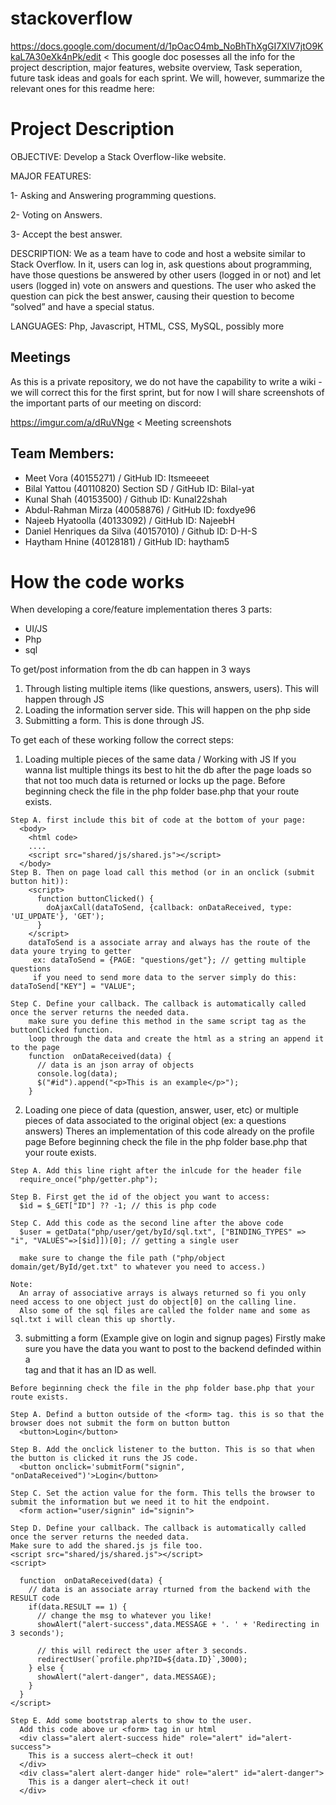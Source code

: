 # stackoverflow
https://docs.google.com/document/d/1pOacO4mb_NoBhThXgGI7XlV7jtO9KkaL7A30eXk4nPk/edit < This google doc posesses all the info for the project description, major features, website overview, Task seperation, future task ideas and goals for each sprint. We will, however, summarize the relevant ones for this readme here:

# Project Description

OBJECTIVE: Develop a Stack Overflow-like website.

MAJOR FEATURES:

1- Asking and Answering programming questions.

2- Voting on Answers.

3- Accept the best answer.

DESCRIPTION: We as a team have to code and host a website similar to Stack Overflow. In it, users can log in, ask questions about programming, have those questions be answered by other users (logged in or not) and let users (logged in) vote on answers and questions. The user who asked the question can pick the best answer, causing their question to become “solved” and have a special status.

LANGUAGES: Php, Javascript, HTML, CSS, MySQL, possibly more

## Meetings
As this is a private repository, we do not have the capability to write a wiki - we will correct this for the first sprint, but for now I will share screenshots of the important parts of our meeting on discord:

https://imgur.com/a/dRuVNge < Meeting screenshots

## Team Members:
- Meet Vora (40155271) / GitHub ID: Itsmeeeet
- Bilal Yattou (40110820) Section SD / GitHub ID: Bilal-yat
- Kunal Shah (40153500) / Github ID: Kunal22shah
- Abdul-Rahman Mirza (40058876) / GitHub ID: foxdye96
- Najeeb Hyatoolla (40133092) / GitHub ID: NajeebH
- Daniel Henriques da Silva (40157010) / Github ID: D-H-S
- Haytham Hnine (40128181) / GitHub ID: haytham5

# How the code works
When developing a core/feature implementation theres 3 parts:
 - UI/JS
 - Php
 - sql

To get/post information from the db can happen in 3 ways
 1. Through listing multiple items (like questions, answers, users). This will happen through JS
 2. Loading the information server side. This will happen on the php side
 3. Submitting a form. This is done through JS.

To get each of these working follow the correct steps:
  1. Loading multiple pieces of the same data / Working with JS
  If you wanna list multiple things its best to hit the db after the page loads so that not too much data is returned or locks up the page.
  Before beginning check the file in the php folder base.php that your route exists.

    Step A. first include this bit of code at the bottom of your page:
      <body>
        <html code>
        ....
        <script src="shared/js/shared.js"></script>
      </body>
    Step B. Then on page load call this method (or in an onclick (submit button hit)):
        <script>
          function buttonClicked() {
            doAjaxCall(dataToSend, {callback: onDataReceived, type: 'UI_UPDATE'}, 'GET');
          }
        </script>
        dataToSend is a associate array and always has the route of the data youre trying to getter
         ex: dataToSend = {PAGE: "questions/get"}; // getting multiple questions
         if you need to send more data to the server simply do this: dataToSend["KEY"] = "VALUE";

    Step C. Define your callback. The callback is automatically called once the server returns the needed data.
        make sure you define this method in the same script tag as the buttonClicked function.
        loop through the data and create the html as a string an append it to the page
        function  onDataReceived(data) {
          // data is an json array of objects
          console.log(data);
          $("#id").append("<p>This is an example</p>");
        }

  2. Loading one piece of data (question, answer, user, etc) or multiple pieces of data associated to the original object (ex: a questions answers)
  Theres an implementation of this code already on the profile page
  Before beginning check the file in the php folder base.php that your route exists.

    Step A. Add this line right after the inlcude for the header file
      require_once("php/getter.php");

    Step B. First get the id of the object you want to access:
      $id = $_GET["ID"] ?? -1; // this is php code

    Step C. Add this code as the second line after the above code
      $user = getData("php/user/get/byId/sql.txt", ["BINDING_TYPES" => "i", "VALUES"=>[$id]])[0]; // getting a single user

      make sure to change the file path ("php/object domain/get/ById/get.txt" to whatever you need to access.)

    Note:
      An array of associative arrays is always returned so fi you only need access to one object just do object[0] on the calling line.
      Also some of the sql files are called the folder name and some as sql.txt i will clean this up shortly.

  3. submitting a form (Example give on login and signup pages)
    Firstly make sure you have the data you want to post to the backend definded within a <form> tag and that it has an ID as well.

    Before beginning check the file in the php folder base.php that your route exists.

    Step A. Defind a button outside of the <form> tag. this is so that the browser does not submit the form on button button
      <button>Login</button>

    Step B. Add the onclick listener to the button. This is so that when the button is clicked it runs the JS code.
      <button onclick='submitForm("signin", "onDataReceived")'>Login</button>

    Step C. Set the action value for the form. This tells the browser to submit the information but we need it to hit the endpoint.
      <form action="user/signin" id="signin">

    Step D. Define your callback. The callback is automatically called once the server returns the needed data.
    Make sure to add the shared.js js file too.
    <script src="shared/js/shared.js"></script>
    <script>

      function  onDataReceived(data) {
        // data is an associate array rturned from the backend with the RESULT code
        if(data.RESULT == 1) {
          // change the msg to whatever you like!
          showAlert("alert-success",data.MESSAGE + '. ' + 'Redirecting in 3 seconds');

          // this will redirect the user after 3 seconds.
          redirectUser(`profile.php?ID=${data.ID}`,3000);
        } else {
          showAlert("alert-danger", data.MESSAGE);
        }
      }
    </script>

    Step E. Add some bootstrap alerts to show to the user.
      Add this code above ur <form> tag in ur html
      <div class="alert alert-success hide" role="alert" id="alert-success">
        This is a success alert—check it out!
      </div>
      <div class="alert alert-danger hide" role="alert" id="alert-danger">
        This is a danger alert—check it out!
      </div>

